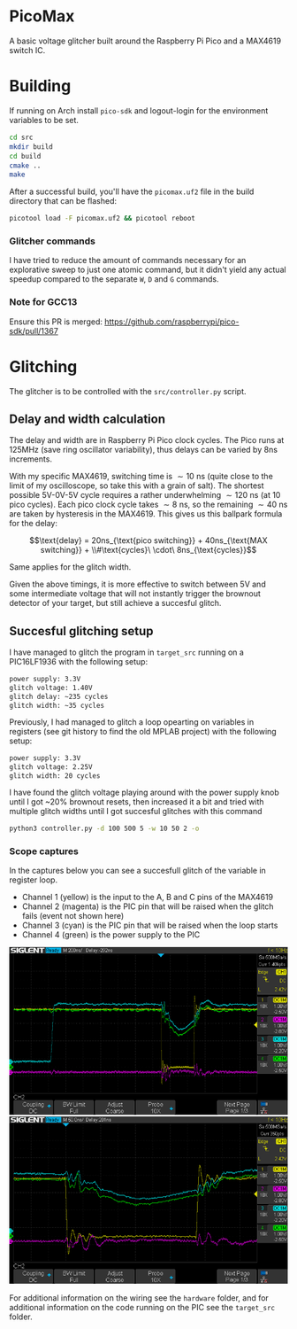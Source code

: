 # PicoMax
A basic voltage glitcher built around the Raspberry Pi Pico and a MAX4619
switch IC.

# Building
If running on Arch install `pico-sdk` and logout-login for the environment
variables to be set.

```bash
cd src
mkdir build
cd build
cmake ..
make
```

After a successful build, you'll have the `picomax.uf2` file in the build
directory that can be flashed:
```bash
picotool load -F picomax.uf2 && picotool reboot
```

### Glitcher commands
I have tried to reduce the amount of commands necessary for an explorative
sweep to just one atomic command, but it didn't yield any actual speedup
compared to the separate `W`, `D` and `G` commands.

### Note for GCC13
Ensure this PR is merged: https://github.com/raspberrypi/pico-sdk/pull/1367

# Glitching
The glitcher is to be controlled with the `src/controller.py` script.

## Delay and width calculation
The delay and width are in Raspberry Pi Pico clock cycles. The Pico runs at
125MHz (save ring oscillator variability), thus delays can be varied by 8ns
increments.

With my specific MAX4619, switching time is ${\sim}10\ \text{ns}$ (quite close
to the limit of my oscilloscope, so take this with a grain of salt). The
shortest possible 5V-0V-5V cycle requires a rather underwhelming
${\sim}120\ \text{ns}$ (at 10 pico cycles). Each pico clock cycle takes
${\sim}8\ \text{ns}$, so the remaining ${\sim}40\ \text{ns}$ are taken by
hysteresis in the MAX4619. This gives us this ballpark formula for the delay:

$$\text{delay} = 20ns_{\text{pico switching}} + 40ns_{\text{MAX switching}} + \\#\text{cycles}\ \cdot\ 8ns_{\text{cycles}}$$

Same applies for the glitch width.

Given the above timings, it is more effective to switch between 5V and some
intermediate voltage that will not instantly trigger the brownout detector of
your target, but still achieve a succesful glitch.

## Succesful glitching setup
I have managed to glitch the program in `target_src` running on a PIC16LF1936
with the following setup:
```
power supply: 3.3V
glitch voltage: 1.40V
glitch delay: ~235 cycles
glitch width: ~35 cycles
```

Previously, I had managed to glitch a loop opearting on variables in registers
(see git history to find the old MPLAB project) with the following setup:
```
power supply: 3.3V
glitch voltage: 2.25V
glitch width: 20 cycles
```

I have found the glitch voltage playing around with the power supply knob until
I got ~20% brownout resets, then increased it a bit and tried with multiple
glitch widths until I got succesful glitches with this command

```bash
python3 controller.py -d 100 500 5 -w 10 50 2 -o
```

### Scope captures
In the captures below you can see a succesfull glitch of the variable in
register loop.
- Channel 1 (yellow) is the input to the A, B and C pins of the MAX4619
- Channel 2 (magenta) is the PIC pin that will be raised when the glitch fails
(event not shown here)
- Channel 3 (cyan) is the PIC pin that will be raised when the loop starts
- Channel 4 (green) is the power supply to the PIC

![Succesful glitch](img/glitch_success.png)
![Successful glitch zoomed](img/glitch_success_closeup.png)

For additional information on the wiring see the `hardware` folder, and for
additional information on the code running on the PIC see the `target_src`
folder.
